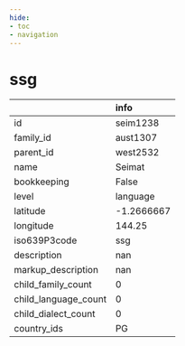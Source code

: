 ```yaml
---
hide:
- toc
- navigation
---
```

# ssg
|                      | info       |
|:---------------------|:-----------|
| id                   | seim1238   |
| family_id            | aust1307   |
| parent_id            | west2532   |
| name                 | Seimat     |
| bookkeeping          | False      |
| level                | language   |
| latitude             | -1.2666667 |
| longitude            | 144.25     |
| iso639P3code         | ssg        |
| description          | nan        |
| markup_description   | nan        |
| child_family_count   | 0          |
| child_language_count | 0          |
| child_dialect_count  | 0          |
| country_ids          | PG         |
